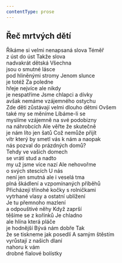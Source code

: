 ```yaml
---
contentType: prose
---
```


## Řeč mrtvých dětí

Říkáme si velmi nenapsaná slova Téměř  
z úst do úst Takže slova  
nadvakrát dětská Všechna  
jsou o smutné lásce  
pod hliněnými stromy Jenom slunce  
je totéž Za poledne  
hřeje nejvíce ale nikdy  
je nespatříme Jsme chlapci a dívky  
avšak nemáme vzájemného ostychu  
Zde děti zůstávají velmi dlouho dětmi Ovšem  
také my se měníme Líbáme-li se  
myslíme vzájemně na své podobizny  
na náhrobcích Ale věřte že skutečně  
je nám líto jen šatů Což nemůže přijít  
vítr který by smetl vás k nám a naopak  
nás pozval do prázdných domů?  
Tehdy ve vašich domech  
se vrátí stud a nadto  
my už jsme více nazí Ale nehovořme  
o svých stescích U nás  
není jen smutná ale i veselá tma  
plná škádlení a vzpomínaných příběhů  
Přicházejí třínohé kočky s rolničkami  
vytrhané vlasy a ostatní ublížení  
Je tu přemnoho mazlení  
a odpouštivé něhy Když zaprší  
těšíme se z kořínků Je chladno  
ale hlína která pláče  
je hodnější Bývá nám dobře Tak  
že se tiskneme jak posedlí A samým štěstím  
vyrůstají z našich dlaní  
nahoru k vám  
drobné fialové bolístky
